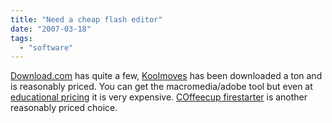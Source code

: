 ```yaml
---
title: "Need a cheap flash editor"
date: "2007-03-18"
tags: 
  - "software"
---
```


[Download.com](http://www.download.com/3120-20_4-0.html?tg=dl-20&qt=flash%20editor&tag=srch "Search results for flash editor - Free Software Downloads and Software Reviews - Download.com") has quite a few, [Koolmoves](http://www.koolmoves.com/) has been downloaded a ton and is reasonably priced. You can get the macromedia/adobe tool but even at [educational pricing](http://www.academicsuperstore.com/quick_search.html?qks=1&qk_srch=flash&x=0&y=0) it is very expensive. [COffeecup firestarter](http://www.coffeecup.com/firestarter/) is another reasonably priced choice.
